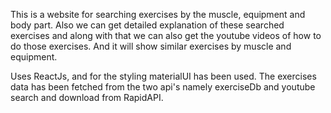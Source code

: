 This is a website for searching exercises by the muscle, equipment and body part. Also we can get detailed explanation of these searched exercises and along with that we can also get the youtube videos of how to do those exercises. And it will show similar exercises by muscle and equipment.

Uses ReactJs, and for the styling materialUI has been used. The exercises data has been fetched from the two api's namely exerciseDb and youtube search and download from RapidAPI. 
